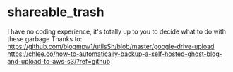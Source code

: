 # shareable_trash
I have no coding experience, it's totally up to you to decide what to do with these garbage
Thanks to:
<br>
<a>https://github.com/blogmpw1/utilsSh/blob/master/google-drive-upload</a>
<br>
<a>https://chlee.co/how-to-automatically-backup-a-self-hosted-ghost-blog-and-upload-to-aws-s3/?ref=github</a>
